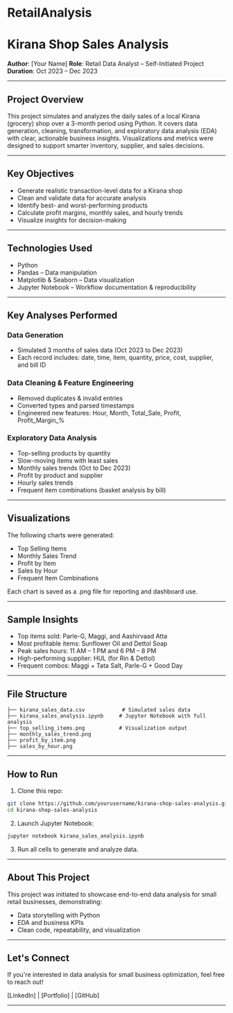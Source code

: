 # RetailAnalysis

# Kirana Shop Sales Analysis

**Author**: \[Your Name]
**Role**: Retail Data Analyst – Self-Initiated Project
**Duration**: Oct 2023 – Dec 2023

---

## Project Overview

This project simulates and analyzes the daily sales of a local Kirana (grocery) shop over a 3-month period using Python. It covers data generation, cleaning, transformation, and exploratory data analysis (EDA) with clear, actionable business insights. Visualizations and metrics were designed to support smarter inventory, supplier, and sales decisions.

---

## Key Objectives

* Generate realistic transaction-level data for a Kirana shop
* Clean and validate data for accurate analysis
* Identify best- and worst-performing products
* Calculate profit margins, monthly sales, and hourly trends
* Visualize insights for decision-making

---

## Technologies Used

* Python
* Pandas – Data manipulation
* Matplotlib & Seaborn – Data visualization
* Jupyter Notebook – Workflow documentation & reproducibility

---

## Key Analyses Performed

### Data Generation

* Simulated 3 months of sales data (Oct 2023 to Dec 2023)
* Each record includes: date, time, item, quantity, price, cost, supplier, and bill ID

### Data Cleaning & Feature Engineering

* Removed duplicates & invalid entries
* Converted types and parsed timestamps
* Engineered new features: Hour, Month, Total\_Sale, Profit, Profit\_Margin\_%

### Exploratory Data Analysis

* Top-selling products by quantity
* Slow-moving items with least sales
* Monthly sales trends (Oct to Dec 2023)
* Profit by product and supplier
* Hourly sales trends
* Frequent item combinations (basket analysis by bill)

---

## Visualizations

The following charts were generated:

* Top Selling Items
* Monthly Sales Trend
* Profit by Item
* Sales by Hour
* Frequent Item Combinations

Each chart is saved as a .png file for reporting and dashboard use.

---

## Sample Insights

* Top items sold: Parle-G, Maggi, and Aashirvaad Atta
* Most profitable items: Sunflower Oil and Dettol Soap
* Peak sales hours: 11 AM – 1 PM and 6 PM – 8 PM
* High-performing supplier: HUL (for Rin & Dettol)
* Frequent combos: Maggi + Tata Salt, Parle-G + Good Day

---

## File Structure

```
├── kirana_sales_data.csv            # Simulated sales data
├── kirana_sales_analysis.ipynb     # Jupyter Notebook with full analysis
├── top_selling_items.png           # Visualization output
├── monthly_sales_trend.png
├── profit_by_item.png
├── sales_by_hour.png
```

---

## How to Run

1. Clone this repo:

```bash
git clone https://github.com/yourusername/kirana-shop-sales-analysis.git
cd kirana-shop-sales-analysis
```

2. Launch Jupyter Notebook:

```bash
jupyter notebook kirana_sales_analysis.ipynb
```

3. Run all cells to generate and analyze data.

---

## About This Project

This project was initiated to showcase end-to-end data analysis for small retail businesses, demonstrating:

* Data storytelling with Python
* EDA and business KPIs
* Clean code, repeatability, and visualization

---

## Let's Connect

If you're interested in data analysis for small business optimization, feel free to reach out!

\[LinkedIn] | \[Portfolio] | \[GitHub]

---

